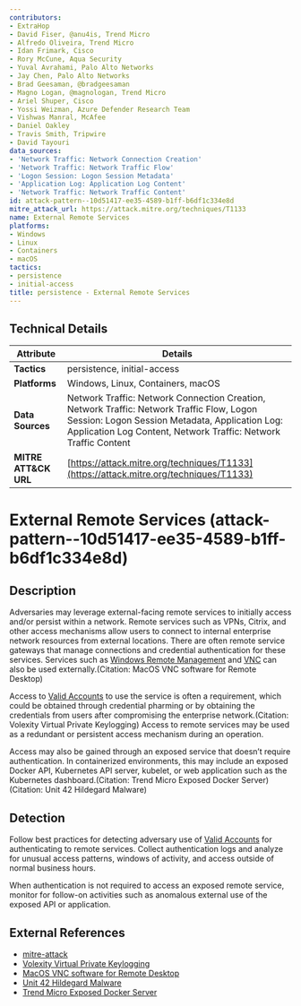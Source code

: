 ```yaml
---
contributors:
- ExtraHop
- David Fiser, @anu4is, Trend Micro
- Alfredo Oliveira, Trend Micro
- Idan Frimark, Cisco
- Rory McCune, Aqua Security
- Yuval Avrahami, Palo Alto Networks
- Jay Chen, Palo Alto Networks
- Brad Geesaman, @bradgeesaman
- Magno Logan, @magnologan, Trend Micro
- Ariel Shuper, Cisco
- Yossi Weizman, Azure Defender Research Team
- Vishwas Manral, McAfee
- Daniel Oakley
- Travis Smith, Tripwire
- David Tayouri
data_sources:
- 'Network Traffic: Network Connection Creation'
- 'Network Traffic: Network Traffic Flow'
- 'Logon Session: Logon Session Metadata'
- 'Application Log: Application Log Content'
- 'Network Traffic: Network Traffic Content'
id: attack-pattern--10d51417-ee35-4589-b1ff-b6df1c334e8d
mitre_attack_url: https://attack.mitre.org/techniques/T1133
name: External Remote Services
platforms:
- Windows
- Linux
- Containers
- macOS
tactics:
- persistence
- initial-access
title: persistence - External Remote Services
---
```


## Technical Details

| Attribute | Details |
|-----------|----------|
| **Tactics** | persistence, initial-access |
| **Platforms** | Windows, Linux, Containers, macOS |
| **Data Sources** | Network Traffic: Network Connection Creation, Network Traffic: Network Traffic Flow, Logon Session: Logon Session Metadata, Application Log: Application Log Content, Network Traffic: Network Traffic Content |
| **MITRE ATT&CK URL** | [https://attack.mitre.org/techniques/T1133](https://attack.mitre.org/techniques/T1133) |

# External Remote Services (attack-pattern--10d51417-ee35-4589-b1ff-b6df1c334e8d)

## Description
Adversaries may leverage external-facing remote services to initially access and/or persist within a network. Remote services such as VPNs, Citrix, and other access mechanisms allow users to connect to internal enterprise network resources from external locations. There are often remote service gateways that manage connections and credential authentication for these services. Services such as [Windows Remote Management](https://attack.mitre.org/techniques/T1021/006) and [VNC](https://attack.mitre.org/techniques/T1021/005) can also be used externally.(Citation: MacOS VNC software for Remote Desktop)

Access to [Valid Accounts](https://attack.mitre.org/techniques/T1078) to use the service is often a requirement, which could be obtained through credential pharming or by obtaining the credentials from users after compromising the enterprise network.(Citation: Volexity Virtual Private Keylogging) Access to remote services may be used as a redundant or persistent access mechanism during an operation.

Access may also be gained through an exposed service that doesn’t require authentication. In containerized environments, this may include an exposed Docker API, Kubernetes API server, kubelet, or web application such as the Kubernetes dashboard.(Citation: Trend Micro Exposed Docker Server)(Citation: Unit 42 Hildegard Malware)

## Detection
Follow best practices for detecting adversary use of [Valid Accounts](https://attack.mitre.org/techniques/T1078) for authenticating to remote services. Collect authentication logs and analyze for unusual access patterns, windows of activity, and access outside of normal business hours.

When authentication is not required to access an exposed remote service, monitor for follow-on activities such as anomalous external use of the exposed API or application.

## External References
- [mitre-attack](https://attack.mitre.org/techniques/T1133)
- [Volexity Virtual Private Keylogging](https://www.volexity.com/blog/2015/10/07/virtual-private-keylogging-cisco-web-vpns-leveraged-for-access-and-persistence/)
- [MacOS VNC software for Remote Desktop](https://support.apple.com/guide/remote-desktop/set-up-a-computer-running-vnc-software-apdbed09830/mac)
- [Unit 42 Hildegard Malware](https://unit42.paloaltonetworks.com/hildegard-malware-teamtnt/)
- [Trend Micro Exposed Docker Server](https://www.trendmicro.com/en_us/research/20/f/xorddos-kaiji-botnet-malware-variants-target-exposed-docker-servers.html)
